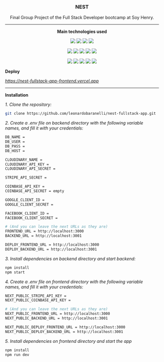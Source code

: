 <h3 align="center">NEST</h3> 
  
<p align="center">Final Group Project of the Full Stack Developer bootcamp at Soy Henry.</p>
<hr/>

**<p align="center">Main technologies used</p>**

<p align="center">      
  <img src="https://img.shields.io/badge/ Overall :--black"> 
  <img src="https://img.shields.io/badge/-Linux-108A1A"> 
  <img src="https://img.shields.io/badge/-VSCode-1366A9"> 
  <img src="https://img.shields.io/badge/-Git-A40A0A">   
</p>
<p align="center">  
  <img src="https://img.shields.io/badge/ Backend :--black"> 
  <img src="https://img.shields.io/badge/-TypeScript-1366A9"> 
  <img src="https://img.shields.io/badge/-NestJS-A40A0A"> 
  <img src="https://img.shields.io/badge/-Sequelize-1366A9"> 
  <img src="https://img.shields.io/badge/-PostgreSQL-blue">   
</p>
</p> 
<p align="center">  
  <img src="https://img.shields.io/badge/ Frontend :--black"> 
  <img src="https://img.shields.io/badge/-TypeScript-1366A9">   
  <img src="https://img.shields.io/badge/-Redux Toolkit-7A1B6C"> 
  <img src="https://img.shields.io/badge/-Next.js-8C8C8C">
  <img src="https://img.shields.io/badge/-Tailwind-B52F63">
</p>     
	
**<p align="left">Deploy</p>**

*<p align="left">https://nest-fullstack-app-frontend.vercel.app<p>*
<hr/>

**<p align="left">Installation</p>**

*1. Clone the repository:*

   ```sh
   git clone https://github.com/leonardobaranelli/nest-fullstack-app.git
   ```
*2. Create a .env file on backend directory with the following variable names, and fill it with your credentials:*
   
```sh
DB_NAME = 
DB_USER = 
DB_PASS = 
DB_HOST =

CLOUDINARY_NAME = 
CLOUDINARY_API_KEY = 
CLOUDINARY_API_SECRET = 

STRIPE_API_SECRET =

COINBASE_API_KEY = 
COINBASE_API_SECRET = empty

GOOGLE_CLIENT_ID = 
GOOGLE_CLIENT_SECRET = 

FACEBOOK_CLIENT_ID = 
FACEBOOK_CLIENT_SECRET = 

# (And you can leave the next URLs as they are)
FRONTEND_URL = http://localhost:3000
BACKEND_URL = http://localhost:3001

DEPLOY_FRONTEND_URL = http://localhost:3000
DEPLOY_BACKEND_URL = http://localhost:3001
```

*3. Install dependencies on backend directory and start backend:*

```sh
npm install
npm start
```

*4. Create a .env file on frontend directory with the following variable names, and fill it with your credentials:*

```sh
NEXT_PUBLIC_STRIPE_API_KEY =
NEXT_PUBLIC_COINBASE_API_KEY =

# (And you can leave the next URLs as they are)
NEXT_PUBLIC_FRONTEND_URL = http://localhost:3000
NEXT_PUBLIC_BACKEND_URL = http://localhost:3001

NEXT_PUBLIC_DEPLOY_FRONTEND_URL = http://localhost:3000
NEXT_PUBLIC_DEPLOY_BACKEND_URL = http://localhost:3001
```

*5. Install dependencies on frontend directory and start the app*

```sh
npm install
npm run dev
```
